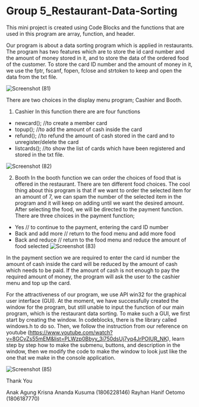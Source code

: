# Group 5_Restaurant-Data-Sorting
This mini project is created using Code Blocks and the functions that are used in this program are array, function, and header. 

Our program is about a data sorting program which is applied in restaurants. The program has two features which are to store the id card number and the amount of money stored in it, and to store the data of the ordered food of the customer. To store the card ID number and the amount of money in it, we use the fptr, fscanf, fopen, fclose and strtoken to keep and open the data from the txt file. 

![Screenshot (81)](https://serving.photos.photobox.com/22524907a01a77fcc18ab70abd9270ef1e4958ed4645a3938fd6961af7d8ed3de57cfa36.jpg)

There are two choices in the display menu program; Cashier and Booth.
1. Cashier
In this function there are are four functions
- newcard(); //to create a member card
- topup(); //to add the amount of cash inside the card
- refund(); //to refund the amount of cash stored in the card and to unregister/delete the card
- listcards(); //to show the list of cards which have been registered and stored in the txt file.

![Screenshot (82)](https://serving.photos.photobox.com/04163913bb315e8a428cd5bb9bcb0076463cb4c46e19b5307992e409d0a5cda353cd3fe4.jpg)

2. Booth
In the booth function we can order the choices of food that is offered in the restaurant. There are ten different food choices. The cool thing about this program is that if we want to order the selected item for an amount of 7, we can spam the number of the selected item in the program and it will keep on adding until we want the desired amount. After selecting the food, we will be directed to the payment function. There are three choices in the payment function; 
- Yes // to continue to the payment, entering the card ID number
- Back and add more // return to the food menu and add more food
- Back and reduce // return to the food menu and reduce the amount of food selected
![Screenshot (83)](https://serving.photos.photobox.com/323418027c6a995a664c2fe80c5d1440a9356a367397e3b05fbd49456e8098d756b117c8.jpg)

In the payment section we are required to enter the card id number the amount of cash inside the card will be reduced by the amount of cash which needs to be paid. If the amount of cash is not enough to pay the required amount of money, the program will ask the user to the cashier menu and top up the card. 

For the attractiveness of our program, we use API win32 for the graphical user interface (GUI). At the moment, we have successfully created the window for the program, but still unable to input the function of our main program, which is the restaurant data sorting. 
To make such a GUI, we first start by creating the window. In codeblocks, there is the library called windows.h to do so. Then, we follow the instruction from our reference on youtube (https://www.youtube.com/watch?v=8GCvZs55mEM&list=PLWzp0Bbyy_3i750dsUj7yq4JrPOIUR_NK), learn step by step how to make the submenu, buttons, and description in the window, then we modify the code to make the window to look just like the one that we make in the console  application.

![Screenshot (85)](https://imgur.com/oyNxfeN)

Thank You 

Anak Agung Krisna Ananda Kusuma (1806228146)
Rayhan Hanif Oetomo (1806187770)
